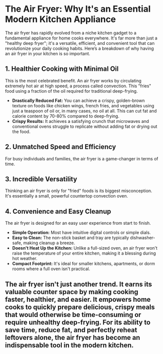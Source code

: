 # The Air Fryer: Why It's an Essential Modern Kitchen Appliance

The air fryer has rapidly evolved from a niche kitchen gadget to a fundamental appliance for home cooks everywhere. It's far more than just a "healthy deep fryer"; it's a versatile, efficient, and convenient tool that can revolutionize your daily cooking habits. Here’s a breakdown of why having an air fryer in your kitchen is so important.

## 1. Healthier Cooking with Minimal Oil

This is the most celebrated benefit. An air fryer works by circulating extremely hot air at high speed, a process called convection. This "fries" food using a fraction of the oil required for traditional deep-frying.

* **Drastically Reduced Fat:** You can achieve a crispy, golden-brown texture on foods like chicken wings, french fries, and vegetables using just a teaspoon of oil or, in many cases, no oil at all. This can cut fat and calorie content by 70-80% compared to deep-frying.
* **Crispy Results:** It achieves a satisfying crunch that microwaves and conventional ovens struggle to replicate without adding fat or drying out the food.

## 2. Unmatched Speed and Efficiency

For busy individuals and families, the air fryer is a game-changer in terms of time.

## 3. Incredible Versatility

Thinking an air fryer is only for "fried" foods is its biggest misconception. It's essentially a small, powerful countertop convection oven.

## 4. Convenience and Easy Cleanup

The air fryer is designed for an easy user experience from start to finish.

* **Simple Operation:** Most have intuitive digital controls or simple dials.
* **Easy to Clean:** The non-stick basket and tray are typically dishwasher-safe, making cleanup a breeze.
* **Doesn't Heat Up the Kitchen:** Unlike a full-sized oven, an air fryer won't raise the temperature of your entire kitchen, making it a blessing during hot weather.
* **Compact Footprint:** It's ideal for smaller kitchens, apartments, or dorm rooms where a full oven isn't practical.

## The air fryer isn't just another trend. It earns its valuable counter space by making cooking **faster**, **healthier**, and **easier**. It empowers home cooks to quickly prepare delicious, crispy meals that would otherwise be time-consuming or require unhealthy deep-frying. For its ability to save time, reduce fat, and perfectly reheat leftovers alone, the air fryer has become an indispensable tool in the modern kitchen.

